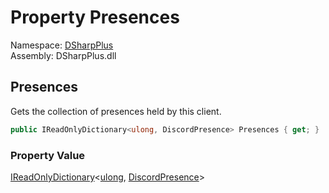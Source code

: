 # Property Presences

Namespace: [DSharpPlus](DSharpPlus.md)  
Assembly: DSharpPlus.dll

## <a id="DSharpPlus_DiscordClient_Presences"></a>Presences

Gets the collection of presences held by this client.

```csharp
public IReadOnlyDictionary<ulong, DiscordPresence> Presences { get; }
```

### Property Value

[IReadOnlyDictionary](https://learn.microsoft.com/dotnet/api/system.collections.generic.ireadonlydictionary\-2)<[ulong](https://learn.microsoft.com/dotnet/api/system.uint64), [DiscordPresence](DSharpPlus.Entities.DiscordPresence.md)\>

